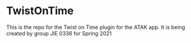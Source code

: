 # TwistOnTime
This is the repo for the Twist on Time plugin for the ATAK app. It is being created by group JIE 0336 for Spring 2021
